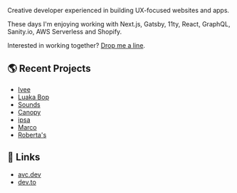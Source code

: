 Creative developer experienced in building UX-focused websites and apps.

These days I'm enjoying working with Next.js, Gatsby, 11ty, React, GraphQL, Sanity.io, AWS Serverless and Shopify.

Interested in working together? [Drop me a line](mailto:avcohen@gmail.com).

## 🌎 Recent Projects
- [Ivee](https://iveeapp.com/)
- [Luaka Bop](https://luakabop.com/)
- [Sounds](https://shopsounds.nyc/)
- [Canopy](https://www.onecanopy.com/)
- [ipsa](https://eatipsa.com/)
- [Marco](https://www.marcoicecream.com/)
- [Roberta's](https://www.robertaspizza.com/)

## 🔗 Links
- [avc.dev](https://avc.dev)
- [dev.to](https://dev.to/avcohen/)

